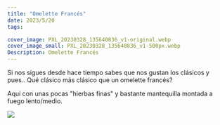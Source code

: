 ```yaml
---
title: "Omelette Francés"
date: 2023/5/20
tags:

cover_image: PXL_20230328_135640836_v1-original.webp
cover_image_small: PXL_20230328_135640836_v1-500px.webp
Description: Omelette Francés
---
```


Si nos sigues desde hace tiempo sabes que nos gustan los clásicos y pues.. Qué clásico más clásico que un omelette francés?

Aquí con unas pocas "hierbas finas" y bastante mantequilla montada a fuego lento/medio.

[![](PXL_20230328_135640836_v1-800px.webp)](PXL_20230328_135640836_v1-original.webp)